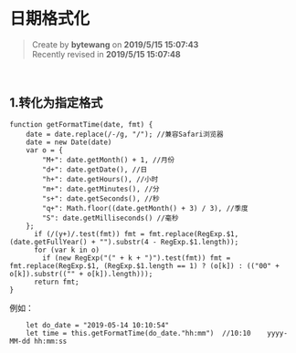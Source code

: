 **日期格式化**
===

> Create by **bytewang** on **2019/5/15 15:07:43**  
> Recently revised in **2019/5/15 15:07:48**


<br>

## 1.转化为指定格式

	function getFormatTime(date, fmt) {
  		date = date.replace(/-/g, "/"); //兼容Safari浏览器
  		date = new Date(date)
	  	var o = {
		    "M+": date.getMonth() + 1, //月份
		    "d+": date.getDate(), //日
		    "h+": date.getHours(), //小时
		    "m+": date.getMinutes(), //分
		    "s+": date.getSeconds(), //秒
		    "q+": Math.floor((date.getMonth() + 3) / 3), //季度
		    "S": date.getMilliseconds() //毫秒
	 	};
		  if (/(y+)/.test(fmt)) fmt = fmt.replace(RegExp.$1, (date.getFullYear() + "").substr(4 - RegExp.$1.length));
		  for (var k in o)
		    if (new RegExp("(" + k + ")").test(fmt)) fmt = fmt.replace(RegExp.$1, (RegExp.$1.length == 1) ? (o[k]) : (("00" + o[k]).substr(("" + o[k]).length)));
		  return fmt;
	}

例如：

		let do_date = "2019-05-14 10:10:54"     
		let time = this.getFormatTime(do_date."hh:mm")  //10:10    yyyy-MM-dd hh:mm:ss